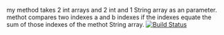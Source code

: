 my method takes  2 int arrays and 2 int and 1 String array as an parameter.
methot compares two indexes a and b indexes if the indexes equate the sum of
those indexes of the methot String array.
[![Build Status](https://travis-ci.org/elifbasak/myDemoApp.svg?branch=master)](https://travis-ci.org/elifbasak/myDemoApp)